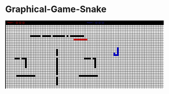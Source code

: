 # Graphical-Game-Snake

<img src="https://github.com/sh-taheri/Graphical-Game-Snake/blob/master/Snake.png?raw=true" alt="Drawing" width="700">

   
